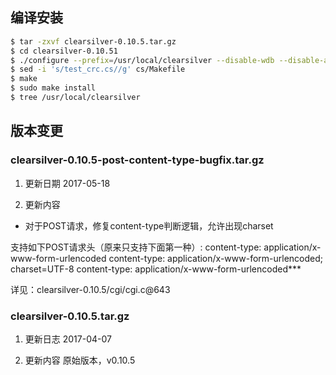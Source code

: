 ## 编译安装
```bash
$ tar -zxvf clearsilver-0.10.5.tar.gz
$ cd clearsilver-0.10.51
$ ./configure --prefix=/usr/local/clearsilver --disable-wdb --disable-apache --disable-python --disable-perl --disable-java --disable-csharp --disable-ruby
$ sed -i 's/test_crc.cs//g' cs/Makefile
$ make
$ sudo make install
$ tree /usr/local/clearsilver
```

## 版本变更

### clearsilver-0.10.5-post-content-type-bugfix.tar.gz

1. 更新日期
2017-05-18

2. 更新内容
- 对于POST请求，修复content-type判断逻辑，允许出现charset

支持如下POST请求头（原来只支持下面第一种）:
content-type: application/x-www-form-urlencoded
content-type: application/x-www-form-urlencoded; charset=UTF-8
content-type: application/x-www-form-urlencoded***

详见：clearsilver-0.10.5/cgi/cgi.c@643

### clearsilver-0.10.5.tar.gz

1. 更新日志
2017-04-07

2. 更新内容
原始版本，v0.10.5
